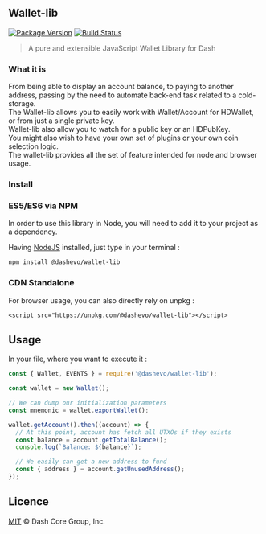 ## Wallet-lib

[![Package Version](https://img.shields.io/github/package-json/v/dashevo/wallet-lib.svg?&style=flat-square)](https://www.npmjs.org/package/@dashevo/wallet-lib)
[![Build Status](https://img.shields.io/travis/com/dashevo/wallet-lib.svg?branch=master&style=flat-square)](https://travis-ci.com/dashevo/wallet-lib)

> A pure and extensible JavaScript Wallet Library for Dash

### What it is 

From being able to display an account balance, to paying to another address, passing by the need to automate back-end task related to a cold-storage.  
The Wallet-lib allows you to easily work with Wallet/Account for HDWallet, or from just a single private key.  
Wallet-lib also allow you to watch for a public key or an HDPubKey.  
You might also wish to have your own set of plugins or your own coin selection logic.  
The wallet-lib provides all the set of feature intended for node and browser usage.  

### Install

### ES5/ES6 via NPM

In order to use this library in Node, you will need to add it to your project as a dependency.

Having [NodeJS](https://nodejs.org/) installed, just type in your terminal : 

```sh
npm install @dashevo/wallet-lib
```

### CDN Standalone

For browser usage, you can also directly rely on unpkg :  

```
<script src="https://unpkg.com/@dashevo/wallet-lib"></script>
```


## Usage

In your file, where you want to execute it :

```js
const { Wallet, EVENTS } = require('@dashevo/wallet-lib');

const wallet = new Wallet();

// We can dump our initialization parameters
const mnemonic = wallet.exportWallet();

wallet.getAccount().then((account) => {
  // At this point, account has fetch all UTXOs if they exists
  const balance = account.getTotalBalance();
  console.log(`Balance: ${balance}`);

  // We easily can get a new address to fund
  const { address } = account.getUnusedAddress();
});
```


## Licence

[MIT](https://github.com/dashevo/wallet-lib/blob/master/LICENCE.md) © Dash Core Group, Inc.

